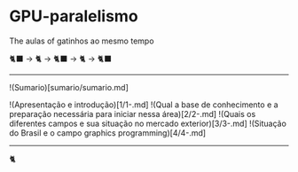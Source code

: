 # GPU-paralelismo
The aulas of gatinhos ao mesmo tempo

🐈‍⬛ -> 🐈 -> 🐈‍⬛ -> 🐈 -> 🐈‍⬛

----

!(Sumario)[sumario/sumario.md]

!(Apresentação e introdução)[1/1-.md]
!(Qual a base de conhecimento e a preparação necessária para iniciar nessa área)[2/2-.md]
!(Quais os diferentes campos e sua situação no mercado exterior)[3/3-.md]
!(Situação do Brasil e o campo graphics programming)[4/4-.md]

---

🐈